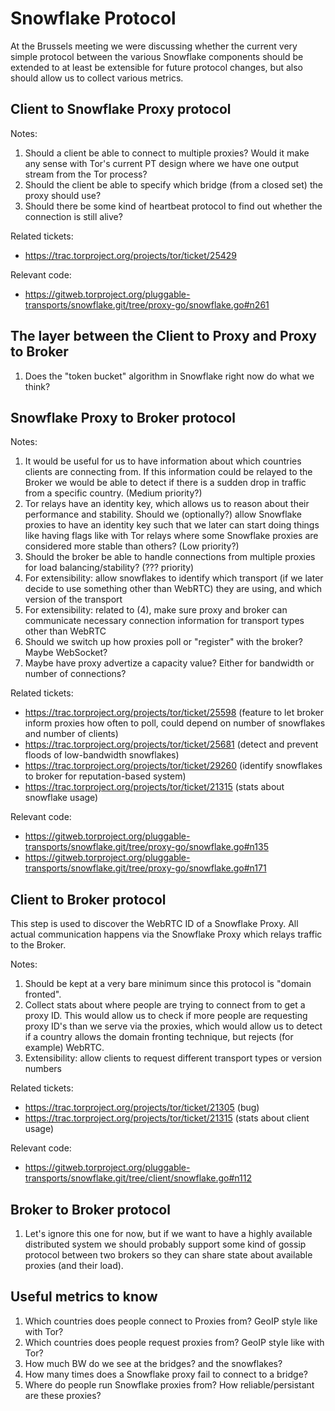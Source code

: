 Snowflake Protocol
==================

At the Brussels meeting we were discussing whether the current very simple
protocol between the various Snowflake components should be extended to at
least be extensible for future protocol changes, but also should allow us to
collect various metrics.

## Client to Snowflake Proxy protocol

Notes:

1. Should a client be able to connect to multiple proxies? Would it make any
   sense with Tor's current PT design where we have one output stream from the
   Tor process?
2. Should the client be able to specify which bridge (from a closed set) the
   proxy should use?
3. Should there be some kind of heartbeat protocol to find out whether the connection is still alive?

Related tickets:
- https://trac.torproject.org/projects/tor/ticket/25429

Relevant code:
- https://gitweb.torproject.org/pluggable-transports/snowflake.git/tree/proxy-go/snowflake.go#n261

## The layer between the Client to Proxy and Proxy to Broker

1. Does the "token bucket" algorithm in Snowflake right now do what we think?

## Snowflake Proxy to Broker protocol

Notes:

1. It would be useful for us to have information about which countries clients
   are connecting from. If this information could be relayed to the Broker we
   would be able to detect if there is a sudden drop in traffic from a specific
   country. (Medium priority?)
2. Tor relays have an identity key, which allows us to reason about their
   performance and stability. Should we (optionally?) allow Snowflake proxies
   to have an identity key such that we later can start doing things like having
   flags like with Tor relays where some Snowflake proxies are considered more
   stable than others? (Low priority?)
3. Should the broker be able to handle connections from multiple proxies for
   load balancing/stability? (??? priority)
4. For extensibility: allow snowflakes to identify which transport (if we later
   decide to use something other than WebRTC) they are using, and which version
   of the transport
5. For extensibility: related to (4), make sure proxy and broker can
   communicate necessary connection information for transport types other than
   WebRTC
6. Should we switch up how proxies poll or "register" with the broker? Maybe
   WebSocket?
7. Maybe have proxy advertize a capacity value? Either for bandwidth or number
   of connections?

Related tickets:
- https://trac.torproject.org/projects/tor/ticket/25598 (feature to let broker inform proxies how often to poll, could depend on number of snowflakes and number of clients)
- https://trac.torproject.org/projects/tor/ticket/25681 (detect and prevent floods of low-bandwidth snowflakes)
- https://trac.torproject.org/projects/tor/ticket/29260 (identify snowflakes to broker for reputation-based system)
- https://trac.torproject.org/projects/tor/ticket/21315 (stats about snowflake usage)

Relevant code:
- https://gitweb.torproject.org/pluggable-transports/snowflake.git/tree/proxy-go/snowflake.go#n135
- https://gitweb.torproject.org/pluggable-transports/snowflake.git/tree/proxy-go/snowflake.go#n171

## Client to Broker protocol

This step is used to discover the WebRTC ID of a Snowflake Proxy. All actual
communication happens via the Snowflake Proxy which relays traffic to the
Broker.

Notes:
1. Should be kept at a very bare minimum since this protocol is "domain fronted".
2. Collect stats about where people are trying to connect from to get a proxy
   ID. This would allow us to check if more people are requesting proxy ID's
   than we serve via the proxies, which would allow us to detect if a country
   allows the domain fronting technique, but rejects (for example) WebRTC.
3. Extensibility: allow clients to request different transport types or version numbers

Related tickets:
- https://trac.torproject.org/projects/tor/ticket/21305 (bug)
- https://trac.torproject.org/projects/tor/ticket/21315 (stats about client usage)

Relevant code:
- https://gitweb.torproject.org/pluggable-transports/snowflake.git/tree/client/snowflake.go#n112

## Broker to Broker protocol

1. Let's ignore this one for now, but if we want to have a highly available
   distributed system we should probably support some kind of gossip protocol
   between two brokers so they can share state about available proxies (and their
   load).

## Useful metrics to know

1. Which countries does people connect to Proxies from? GeoIP style like with Tor?
2. Which countries does people request proxies from? GeoIP style like with Tor?
3. How much BW do we see at the bridges? and the snowflakes?
4. How many times does a Snowflake proxy fail to connect to a bridge?
5. Where do people run Snowflake proxies from? How reliable/persistant are these proxies?
